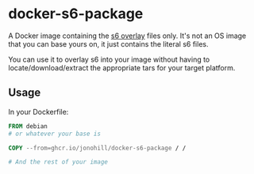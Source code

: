 # docker-s6-package

A Docker image containing the [s6 overlay](https://github.com/just-containers/s6-overlay) files only. It's not an OS image that you can base yours on, it just contains the literal s6 files. 

You can use it to overlay s6 into your image without having to locate/download/extract the appropriate tars for your target platform.

## Usage

In your Dockerfile:
```Dockerfile
FROM debian
# or whatever your base is

COPY --from=ghcr.io/jonohill/docker-s6-package / /

# And the rest of your image

```
